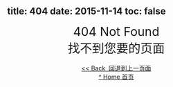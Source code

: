 title: 404
date: 2015-11-14
toc: false
---
<center style="font-size: 2em;">404 Not Found</center>
<center style="font-size: 2em;">找不到您要的页面</center>
<br/>
<center style="font-size: 1em"><a href="javascript:;" target="_top" onclick="history.go(-1);">&lt;&lt; Back &nbsp;回退到上一页面</a></center>
<center style="font-size: 1em"><a href="/" target="_top">^ Home 首页</a></center>
